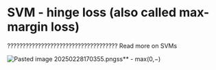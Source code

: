 # SVM - hinge loss (also called max-margin loss)






???????????????????????????????????? Read more on SVMs





![Pasted image 20250228170355.png](ml_interview_prep_notes/Interview_prep/ML/Models&Algorithms/attachments/Pasted%20image%2020250228170355.png)ss** - max(0,−)